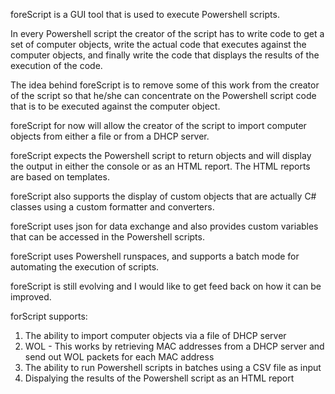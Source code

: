 foreScript is a GUI tool that is used to execute Powershell scripts.

In every Powershell script the creator of the script has to write code to get a set of computer objects, write the actual code that executes against the computer objects, and finally write the code that displays the results of the execution of the code.

The idea behind foreScript is to remove some of this work from the creator of the script so that he/she can concentrate on the Powershell script code that is to be executed against the computer object.

foreScript for now will allow the creator of the script to import computer objects from either a file or from a DHCP server. 

foreScript expects the Powershell script to return objects and will display the output in either the console or as an HTML report. The HTML reports are based on templates.

foreScript also supports the display of custom objects that are actually C# classes using a custom formatter and  converters.

foreScript uses json for data exchange and also provides custom variables that can be accessed in the Powershell scripts.

foreScript uses Powershell runspaces, and supports a batch mode for automating the execution of scripts.

foreScript is still evolving and I would like to get feed back on how it can be improved.

forScript supports:

1) The ability to import computer objects via a file of DHCP server
2) WOL - This works by retrieving MAC addresses from a DHCP server and send out WOL packets for each MAC address
3) The ability to run Powershell scripts in batches using a CSV file as input
4) Dispalying the results of the Powershell script as an HTML report


